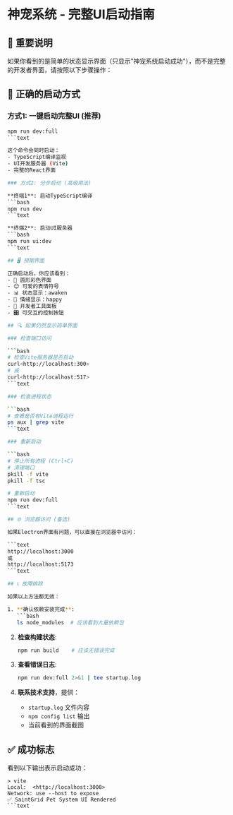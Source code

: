# 神宠系统 - 完整UI启动指南

## 🎯 重要说明

如果你看到的是简单的状态显示界面（只显示"神宠系统启动成功"），而不是完整的开发者界面，请按照以下步骤操作：

## 🚀 正确的启动方式

### 方式1: 一键启动完整UI (推荐)

```bash
npm run dev:full
```text

这个命令会同时启动：
- TypeScript编译监视
- UI开发服务器 (Vite)
- 完整的React界面

### 方式2: 分步启动 (高级用法)

**终端1**: 启动TypeScript编译
```bash
npm run dev
```text

**终端2**: 启动UI服务器
```bash
npm run ui:dev
```text

## 🖥️ 预期界面

正确启动后，你应该看到：
- 🎯 圆形彩色界面
- 😊 可爱的表情符号
- 📊 状态显示：awaken
- 💚 情绪显示：happy
- 🔧 开发者工具面板
- 🎛️ 可交互的控制按钮

## 🔍 如果仍然显示简单界面

### 检查端口访问

```bash
# 检查Vite服务器是否启动
curl<http://localhost:300>
# 或
curl<http://localhost:517>
```text

### 检查进程状态

```bash
# 查看是否有Vite进程运行
ps aux | grep vite
```text

### 重新启动

```bash
# 停止所有进程 (Ctrl+C)
# 清理端口
pkill -f vite
pkill -f tsc

# 重新启动
npm run dev:full
```text

## 🌐 浏览器访问 (备选)

如果Electron界面有问题，可以直接在浏览器中访问：

```text
http://localhost:3000
或
http://localhost:5173
```text

## 📞 故障排除

如果以上方法都无效：

1. **确认依赖安装完成**:
   ```bash
   ls node_modules  # 应该看到大量依赖包
   ```

2. **检查构建状态**:

   ```bash
   npm run build    # 应该无错误完成
   ```

3. **查看错误日志**:

   ```bash
   npm run dev:full 2>&1 | tee startup.log
   ```

4. **联系技术支持**，提供：
   - `startup.log` 文件内容
   - `npm config list` 输出
   - 当前看到的界面截图

## ✅ 成功标志

看到以下输出表示启动成功：

```text
> vite
Local:  <http://localhost:3000>
Network: use --host to expose
✅ SaintGrid Pet System UI Rendered
```text
